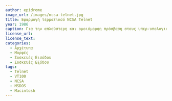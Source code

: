 ```yaml
---
author: epidrome
image_url: /images/ncsa-telnet.jpg
title: Εφαρμογή τερματικού NCSA Telnet 
year: 1986 
caption: Για την απλούστερη και ομοιόμορφη πρόσβαση στους υπερ-υπολογιστές με λειτουργικό σύστημα Unix δημιουργήθηκε η εφαρμογή NCSA Telnet για τα δημοφιλή συστήματα MSDOS και Macintosh. Με αυτόν τον τρόπο όλοι οι χρήστες επιτραπέζιων συστημάτων είχαν πρόσβαση στα προγράμματα και στο σύστημα αρχείων απομακρυσμένων υπερ-υπολογιστών.
license_url: 
license_text: 
categories:
  - Αρχέτυπα
  - Μορφές
  - Συσκευές Εισόδου 
  - Συσκευές Εξόδου
tags:
  - Telnet 
  - VT100
  - NCSA
  - MSDOS
  - Macintosh
---
```

